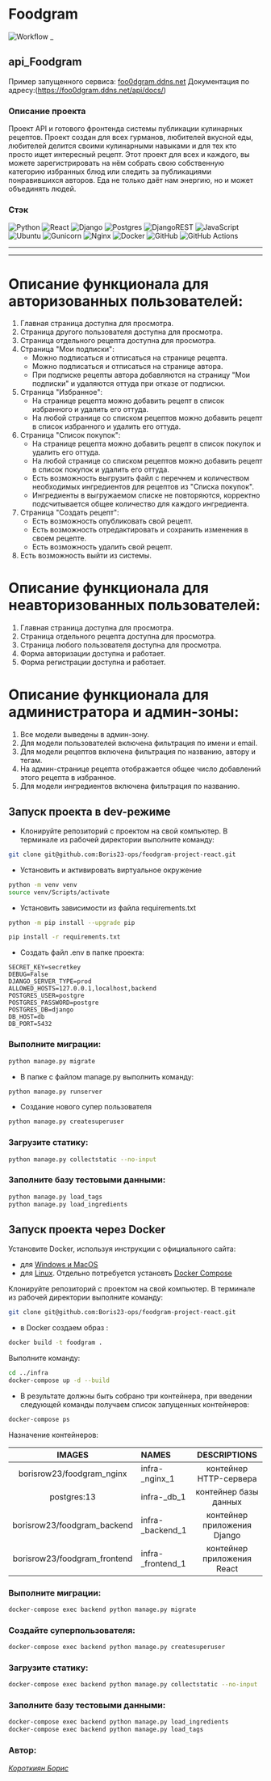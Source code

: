 # Foodgram
![Workflow](https://github.com/Boris23-ops/foodgram-project-react/actions/workflows/main.yml/badge.svg)
_
## api_Foodgram
Пример запущенного сервиса: 
[foo0dgram.ddns.net](https://foo0dgram.ddns.net)
Документация по адресу:(https://foo0dgram.ddns.net/api/docs/)

### Описание проекта
Проект API и готового фронтенда системы публикации кулинарных рецептов.
Проект создан для всех гурманов, любителей вкусной еды, любителей делится своими кулинарными навыками и для тех кто просто ищет интересный рецепт. Этот проект для всех и каждого, вы можете зарегистрировать на нём собрать свою собственную категорию избранных блюд или следить за публикациями понравившихся авторов.
Еда не только даёт нам энергию, но и может объединять людей.

### Стэк

![Python](https://img.shields.io/badge/python-3670A0?style=for-the-badge&logo=python&logoColor=ffdd54) ![React](https://img.shields.io/badge/react-%2320232a.svg?style=for-the-badge&logo=react&logoColor=%2361DAFB) ![Django](https://img.shields.io/badge/django-%23092E20.svg?style=for-the-badge&logo=django&logoColor=white) ![Postgres](https://img.shields.io/badge/postgres-%23316192.svg?style=for-the-badge&logo=postgresql&logoColor=white) ![DjangoREST](https://img.shields.io/badge/DJANGO-REST-ff1709?style=for-the-badge&logo=django&logoColor=white&color=ff1709&labelColor=blue) ![JavaScript](https://img.shields.io/badge/javascript-%23323330.svg?style=for-the-badge&logo=javascript&logoColor=%23F7DF1E)  ![Ubuntu](https://img.shields.io/badge/Ubuntu-E95420?style=for-the-badge&logo=ubuntu&logoColor=white) ![Gunicorn](https://img.shields.io/badge/gunicorn-%298729.svg?style=for-the-badge&logo=gunicorn&logoColor=white) ![Nginx](https://img.shields.io/badge/nginx-%23009639.svg?style=for-the-badge&logo=nginx&logoColor=white)   ![Docker](https://img.shields.io/badge/docker-%230db7ed.svg?style=for-the-badge&logo=docker&logoColor=white) ![GitHub](https://img.shields.io/badge/github-%23121011.svg?style=for-the-badge&logo=github&logoColor=white) ![GitHub Actions](https://img.shields.io/badge/github%20actions-%232671E5.svg?style=for-the-badge&logo=githubactions&logoColor=white)


___
___
# Описание функционала для авторизованных пользователей: 
 
1. Главная страница доступна для просмотра. 
2. Страница другого пользователя доступна для просмотра. 
3. Страница отдельного рецепта доступна для просмотра. 
4. Страница "Мои подписки": 
    - Можно подписаться и отписаться на странице рецепта. 
    - Можно подписаться и отписаться на странице автора. 
    - При подписке рецепты автора добавляются на страницу "Мои подписки" и удаляются оттуда при отказе от подписки. 
5. Страница "Избранное": 
    - На странице рецепта можно добавить рецепт в список избранного и удалить его оттуда. 
    - На любой странице со списком рецептов можно добавить рецепт в список избранного и удалить его оттуда. 
6. Страница "Список покупок": 
    - На странице рецепта можно добавить рецепт в список покупок и удалить его оттуда. 
    - На любой странице со списком рецептов можно добавить рецепт в список покупок и удалить его оттуда. 
    - Есть возможность выгрузить файл с перечнем и количеством необходимых ингредиентов для рецептов из "Списка покупок". 
    - Ингредиенты в выгружаемом списке не повторяются, корректно подсчитывается общее количество для каждого ингредиента. 
7. Страница "Создать рецепт": 
    - Есть возможность опубликовать свой рецепт. 
    - Есть возможность отредактировать и сохранить изменения в своем рецепте. 
    - Есть возможность удалить свой рецепт. 
8. Есть возможность выйти из системы. 
 
# Описание функционала для неавторизованных пользователей: 
 
1. Главная страница доступна для просмотра. 
2. Страница отдельного рецепта доступна для просмотра. 
3. Страница любого пользователя доступна для просмотра. 
4. Форма авторизации доступна и работает. 
5. Форма регистрации доступна и работает. 
 
# Описание функционала для администратора и админ-зоны: 
 
1. Все модели выведены в админ-зону. 
2. Для модели пользователей включена фильтрация по имени и email. 
3. Для модели рецептов включена фильтрация по названию, автору и тегам. 
4. На админ-странице рецепта отображается общее число добавлений этого рецепта в избранное. 
5. Для модели ингредиентов включена фильтрация по названию.

## Запуск проекта в dev-режиме

- Клонируйте репозиторий с проектом на свой компьютер. В терминале из рабочей директории выполните команду:
```bash
git clone git@github.com:Boris23-ops/foodgram-project-react.git
```

- Установить и активировать виртуальное окружение

```bash
python -m venv venv
source venv/Scripts/activate
```

- Установить зависимости из файла requirements.txt

```bash
python -m pip install --upgrade pip
```
```bash
pip install -r requirements.txt
```
- Создать файл .env в папке проекта:
```.env
SECRET_KEY=secretkey
DEBUG=False
DJANGO_SERVER_TYPE=prod
ALLOWED_HOSTS=127.0.0.1,localhost,backend
POSTGRES_USER=postgre 
POSTGRES_PASSWORD=postgre
POSTGRES_DB=django
DB_HOST=db
DB_PORT=5432
```

### Выполните миграции:
```bash
python manage.py migrate
```

- В папке с файлом manage.py выполнить команду:
```bash
python manage.py runserver
```

- Создание нового супер пользователя 
```bash
python manage.py createsuperuser
```

### Загрузите статику:
```bash
python manage.py collectstatic --no-input
```
### Заполните базу тестовыми данными: 
```bash
python manage.py load_tags
python manage.py load_ingredients
```


## Запуск проекта через Docker

Установите Docker, используя инструкции с официального сайта:
- для [Windows и MacOS](https://www.docker.com/products/docker-desktop)
- для [Linux](https://docs.docker.com/engine/install/ubuntu/). Отдельно потребуется установть [Docker Compose](https://docs.docker.com/compose/install/)

Клонируйте репозиторий с проектом на свой компьютер.
В терминале из рабочей директории выполните команду:
```bash
git clone git@github.com:Boris23-ops/foodgram-project-react.git
```

- в Docker cоздаем образ :
```bash
docker build -t foodgram .
```

Выполните команду:
```bash
cd ../infra
docker-compose up -d --build
```

- В результате должны быть собрано три контейнера, при введении следующей команды получаем список запущенных контейнеров:  
```bash
docker-compose ps
```
Назначение контейнеров:  

|             IMAGES             | NAMES                |        DESCRIPTIONS         |
|:------------------------------:|:---------------------|:---------------------------:|
| borisrow23/foodgram_nginx      | infra-_nginx_1       |   контейнер HTTP-сервера    |
|         postgres:13            | infra-_db_1          |    контейнер базы данных    |
| borisrow23/foodgram_backend    | infra-_backend_1     | контейнер приложения Django |
| borisrow23/foodgram_frontend   | infra-_frontend_1    | контейнер приложения React  |


### Выполните миграции:
```bash
docker-compose exec backend python manage.py migrate
```
### Создайте суперпользователя:
```bash
docker-compose exec backend python manage.py createsuperuser
```

### Загрузите статику:
```bash
docker-compose exec backend python manage.py collectstatic --no-input
```

### Заполните базу тестовыми данными:
```bash
docker-compose exec backend python manage.py load_ingredients
docker-compose exec backend python manage.py load_tags   
```

### Автор:  
_[Короткиян Борис](https://github.com/Boris23-ops)_<br>